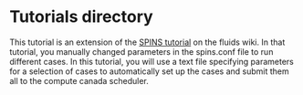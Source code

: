 # Tutorials directory

This tutorial is an extension of the [SPINS tutorial](https://wiki.math.uwaterloo.ca/fluidswiki/index.php?title=SPINS_Tutorial) on the fluids wiki. In that tutorial, you manually changed parameters in the spins.conf file to run different cases. In this tutorial, you will use a text file specifying parameters for a selection of cases to automatically set up the cases and submit them all to the compute canada scheduler.